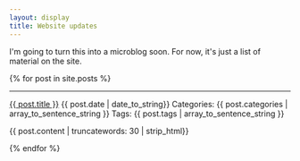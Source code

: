 ```yaml
---
layout: display
title: Website updates
---
```


I'm going to turn this into a microblog soon.  For now, it's just a
list of material on the site.

{% for post in site.posts %}
<hr>
<a href="{{ post.url }}">{{ post.title }}</a> {{ post.date | date_to_string}}  
Categories: {{ post.categories | array_to_sentence_string }}  
Tags: {{ post.tags | array_to_sentence_string }}  

{{ post.content | truncatewords: 30 | strip_html}}

{% endfor %}
